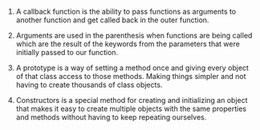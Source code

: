 1) A callback function is the ability to pass functions as arguments to another function and get called back in the outer function.

2) Arguments are used in the parenthesis when functions are being called which are the result of the keywords from the parameters that were initially passed to our function.

3) A prototype is a way of setting a method once and giving every object of that class access to those methods. Making things simpler and not having to create thousands of class objects.

4) Constructors is a special method for creating and initializing an object that makes it easy to create multiple objects with the same properties and methods without having to keep repeating ourselves.
